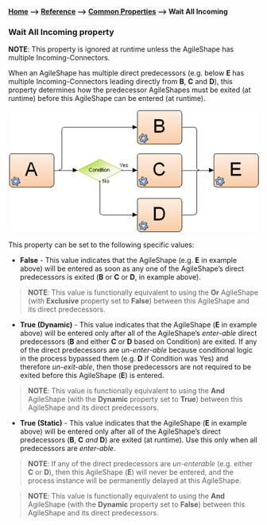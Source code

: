 **[Home](/) --> [Reference](/ref) --> [Common Properties](/ref/common) --> Wait All Incoming**

### Wait All Incoming property 

**NOTE**: This property is ignored at runtime unless the AgileShape has multiple
Incoming-Connectors.

When an AgileShape has multiple direct predecessors (e.g. below **E** has
multiple Incoming-Connectors leading directly from **B**, **C** and **D**), this
property determines how the predecessor AgileShapes must be exited (at runtime)
before this AgileShape can be entered (at runtime).

![](/ref/media/WaitAllIncoming.png)

This property can be set to the following specific values:

-   **False** - This value indicates that the AgileShape (e.g. **E** in example
    above) will be entered as soon as any one of the AgileShape’s direct
    predecessors is exited (**B** or **C** or **D**, in example above).

>   **NOTE**: This value is functionally equivalent to using the **Or**
>   AgileShape (with **Exclusive** property set to **False**) between this
>   AgileShape and its direct predecessors.

-   **True (Dynamic)** - This value indicates that the AgileShape (**E** in
    example above) will be entered only after all of the AgileShape’s
    *enter-able* direct predecessors (**B** and either **C** or **D** based on
    Condition) are exited. If any of the direct predecessors are *un-enter-able*
    because conditional logic in the process bypassed them (e.g. **D** if
    Condition was Yes) and therefore *un-exit-able*, then those predecessors are
    not required to be exited before this AgileShape (**E**) is entered.

>   **NOTE**: This value is functionally equivalent to using the **And**
>   AgileShape (with the **Dynamic** property set to **True**) between this
>   AgileShape and its direct predecessors.

-   **True (Static)** - This value indicates that the AgileShape (**E** in
    example above) will be entered only after all of the AgileShape’s direct
    predecessors (**B**, **C** *and* **D**) are exited (at runtime). Use this
    only when all predecessors are *enter-able*.

>   **NOTE**: If any of the direct predecessors are *un-enterable* (e.g. either
>   **C** or **D**), then this AgileShape (**E**) will never be entered, and the
>   process instance will be permanently delayed at this AgileShape.

>   **NOTE**: This value is functionally equivalent to using the **And**
>   AgileShape (with the **Dynamic** property set to **False**) between this
>   AgileShape and its direct predecessors.
